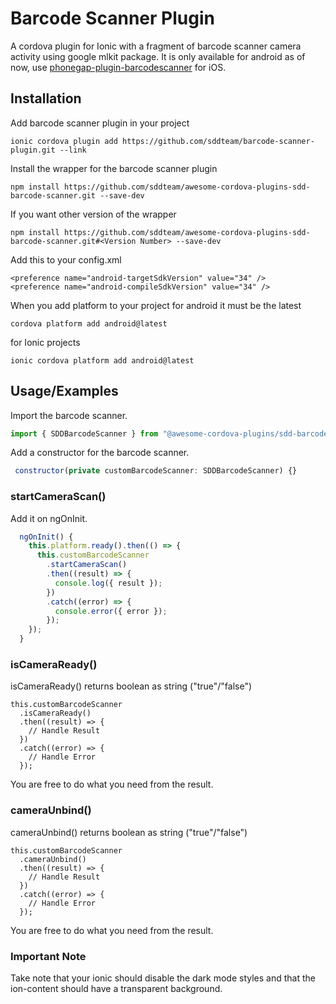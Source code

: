 # Barcode Scanner Plugin

A cordova plugin for Ionic with a fragment of barcode scanner camera activity using google mlkit package. It is only available for android as of now, use [phonegap-plugin-barcodescanner](https://github.com/phonegap/phonegap-plugin-barcodescanner) for iOS.

## Installation

Add barcode scanner plugin in your project

```
ionic cordova plugin add https://github.com/sddteam/barcode-scanner-plugin.git --link
```

Install the wrapper for the barcode scanner plugin

```
npm install https://github.com/sddteam/awesome-cordova-plugins-sdd-barcode-scanner.git --save-dev
```

If you want other version of the wrapper

```
npm install https://github.com/sddteam/awesome-cordova-plugins-sdd-barcode-scanner.git#<Version Number> --save-dev
```

Add this to your config.xml

```
<preference name="android-targetSdkVersion" value="34" />
<preference name="android-compileSdkVersion" value="34" />
```

When you add platform to your project for android it must be the latest

```
cordova platform add android@latest
```

for Ionic projects

```
ionic cordova platform add android@latest
```

## Usage/Examples

Import the barcode scanner.

```javascript
import { SDDBarcodeScanner } from "@awesome-cordova-plugins/sdd-barcode-scanner/ngx";
```

Add a constructor for the barcode scanner.

```javascript
 constructor(private customBarcodeScanner: SDDBarcodeScanner) {}
```

### startCameraScan()

Add it on ngOnInit.

```javascript
  ngOnInit() {
    this.platform.ready().then(() => {
      this.customBarcodeScanner
        .startCameraScan()
        .then((result) => {
          console.log({ result });
        })
        .catch((error) => {
          console.error({ error });
        });
    });
  }
```

### isCameraReady()

isCameraReady() returns boolean as string ("true"/"false")

```
this.customBarcodeScanner
  .isCameraReady()
  .then((result) => {
    // Handle Result
  })
  .catch((error) => {
    // Handle Error
  });
```

You are free to do what you need from the result.

### cameraUnbind()

cameraUnbind() returns boolean as string ("true"/"false")

```
this.customBarcodeScanner
  .cameraUnbind()
  .then((result) => {
    // Handle Result
  })
  .catch((error) => {
    // Handle Error
  });
```

You are free to do what you need from the result.

### Important Note

Take note that your ionic should disable the dark mode styles and that the ion-content should have a transparent background.

